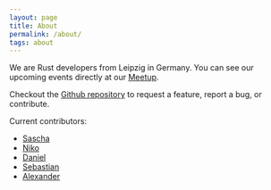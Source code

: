 ```yaml
---
layout: page
title: About
permalink: /about/
tags: about
---
```


We are Rust developers from Leipzig in Germany. You can see our upcoming events directly at our
[Meetup](https://www.meetup.com/de-DE/Rust-Modern-Systems-Programming-in-Leipzig/).

Checkout the [Github repository](https://github.com/rust-leipzig/rust-leipzig.github.io) to request a feature, report a
bug, or contribute.

Current contributors:

* [Sascha](https://github.com/saschagrunert)
* [Niko](https://github.com/niko2342)
* [Daniel](https://github.com/SchmidtD)
* [Sebastian](https://github.com/Drogglbecher)
* [Alexander](https://github.com/nextgenerationgeek)
